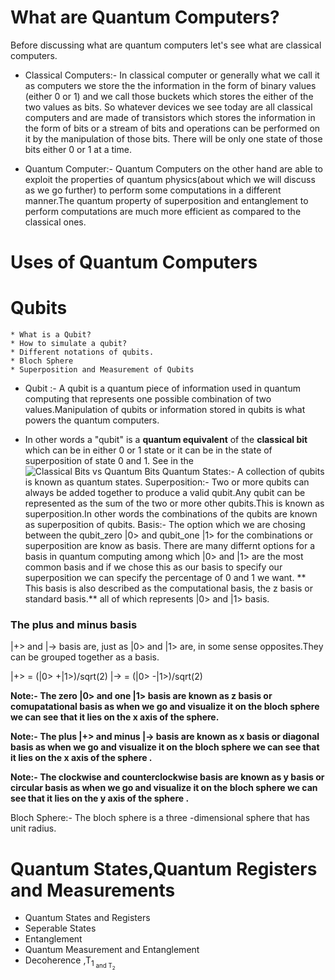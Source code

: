 # What are Quantum Computers?
Before discussing what are quantum computers let's see what are classical computers.
* Classical Computers:- In classical computer or generally what we call it as computers we store the the information in the form of binary values (either 0 or 1) and we call those buckets which stores the either of the two values as bits.
    So whatever devices we see today are all classical computers and are made of transistors which stores the information in the form of bits or a stream of bits and operations can be performed on it by the manipulation of those bits. There will be only one state of those bits either 0 or 1 at a time.

* Quantum Computer:- Quantum Computers on the other hand are able to exploit the properties of quantum physics(about which we will discuss as we go further) to perform some computations in a different manner.The quantum property of superposition and entanglement to perform computations are much more efficient as compared to the classical ones.


# Uses of Quantum Computers

# Qubits
    * What is a Qubit?
    * How to simulate a qubit?
    * Different notations of qubits.
    * Bloch Sphere
    * Superposition and Measurement of Qubits

* Qubit :- A qubit is a quantum piece of information used in quantum computing that represents one possible combination of two values.Manipulation of qubits or information stored in qubits is what powers the quantum computers.

* In other words a "qubit" is a **quantum equivalent** of the **classical bit** which can be in either 0 or 1 state or it can be in the state of superposition of state 0 and 1.
See in the ![Classical Bits vs Quantum Bits ](https://qph.fs.quoracdn.net/main-qimg-6417dec748f3551b4fe16b8988eafd3c-c "Classical vs Quantum Bits")
Quantum States:- A collection of qubits is known as quantum states.
Superposition:- Two or more qubits can always be added together to produce a valid qubit.Any qubit can be represented as the sum of the two or more other qubits.This is known as superposition.In other words the combinations of the qubits are known as superposition of qubits.
Basis:- The option which we are chosing between the qubit_zero |0> and qubit_one |1> for the combinations or superposition  are know as basis.
There are many differnt options for a basis in quantum computing among which |0> and |1> are the most common basis and if we chose this as our basis to specify our superposition we can specify the percentage of 0 and 1 we want. 
** This basis is also described as the computational basis, the z basis or standard basis.** all of which represents |0> and |1> basis.

### The plus and minus basis
|+> and |-> basis are, just as  |0> and |1> are, in some sense opposites.They can be grouped together as a basis.

|+>  = (|0> +|1>)/sqrt(2)
|-> =  (|0> -|1>)/sqrt(2)

**Note:- The zero |0> and one |1> basis are known as z basis or comupatational basis  as when we go and visualize it on the bloch sphere we can see that it lies on the x axis of the sphere.**


**Note:- The plus |+> and minus |-> basis are known as x basis or diagonal basis  as when we go and visualize it on the bloch sphere we can see that it lies on the x axis of the sphere .**


**Note:- The clockwise and counterclockwise basis are known as y basis or circular basis  as when we go and visualize it on the bloch sphere we can see that it lies on the y axis of the sphere .**


Bloch Sphere:- The bloch sphere is a three -dimensional sphere that has unit radius.

# Quantum States,Quantum Registers and Measurements

* Quantum States and Registers
* Seperable States
* Entanglement
* Quantum Measurement and Entanglement
* Decoherence ,T<sub>1<sub> and T<sub>2<sub>
